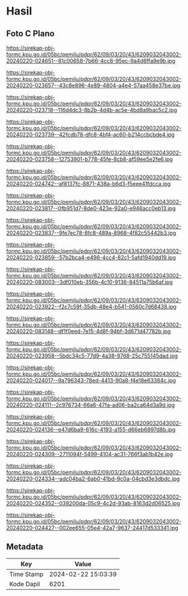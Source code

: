 # Hasil

## Foto C Plano

https://sirekap-obj-formc.kpu.go.id/05bc/pemilu/pdpr/62/09/03/20/43/6209032043002-20240220-024651--81c00658-7b66-4cc8-95ec-9a4d6ffa9e9b.jpg

https://sirekap-obj-formc.kpu.go.id/05bc/pemilu/pdpr/62/09/03/20/43/6209032043002-20240220-023657--43c8e896-4e89-4804-a4e4-57aa458e37be.jpg

https://sirekap-obj-formc.kpu.go.id/05bc/pemilu/pdpr/62/09/03/20/43/6209032043002-20240220-023718--116d4dc3-8b2b-4d4b-ac5e-4bd8a9bac5c2.jpg

https://sirekap-obj-formc.kpu.go.id/05bc/pemilu/pdpr/62/09/03/20/43/6209032043002-20240220-023739--42fcdb78-dfc8-4bf4-ac60-b214ccbcbde4.jpg

https://sirekap-obj-formc.kpu.go.id/05bc/pemilu/pdpr/62/09/03/20/43/6209032043002-20240220-023758--12753901-b778-45fe-8cb8-af59ee5e2fe6.jpg

https://sirekap-obj-formc.kpu.go.id/05bc/pemilu/pdpr/62/09/03/20/43/6209032043002-20240220-024742--af8137fc-8871-438a-b6d3-f5eee41fdcca.jpg

https://sirekap-obj-formc.kpu.go.id/05bc/pemilu/pdpr/62/09/03/20/43/6209032043002-20240220-023817--0fb951d7-8de0-423e-92a0-e946acc0eb13.jpg

https://sirekap-obj-formc.kpu.go.id/05bc/pemilu/pdpr/62/09/03/20/43/6209032043002-20240220-023837--9fe7ec78-8fc8-489a-8968-4f82c55442b3.jpg

https://sirekap-obj-formc.kpu.go.id/05bc/pemilu/pdpr/62/09/03/20/43/6209032043002-20240220-023859--57b2bca4-e498-4cc4-82c1-5afd1940dd19.jpg

https://sirekap-obj-formc.kpu.go.id/05bc/pemilu/pdpr/62/09/03/20/43/6209032043002-20240220-083003--3df010eb-356b-4c10-9136-84511a75b6af.jpg

https://sirekap-obj-formc.kpu.go.id/05bc/pemilu/pdpr/62/09/03/20/43/6209032043002-20240220-023922--f2c7c59f-35db-48e4-b541-0560c7d68438.jpg

https://sirekap-obj-formc.kpu.go.id/05bc/pemilu/pdpr/62/09/03/20/43/6209032043002-20240220-083148--df1f0eed-7e15-4d8f-94bf-3d671d47782b.jpg

https://sirekap-obj-formc.kpu.go.id/05bc/pemilu/pdpr/62/09/03/20/43/6209032043002-20240220-023958--5bdc34c5-77d9-4a38-9768-25c755145dad.jpg

https://sirekap-obj-formc.kpu.go.id/05bc/pemilu/pdpr/62/09/03/20/43/6209032043002-20240220-024017--9a796343-78ed-4413-90a8-f4e18e63384c.jpg

https://sirekap-obj-formc.kpu.go.id/05bc/pemilu/pdpr/62/09/03/20/43/6209032043002-20240220-024111--2c976734-66a6-47fa-ad06-ba2ca64d3a9d.jpg

https://sirekap-obj-formc.kpu.go.id/05bc/pemilu/pdpr/62/09/03/20/43/6209032043002-20240220-024136--e47d6ba9-616c-4193-a155-d66eb6897d8b.jpg

https://sirekap-obj-formc.kpu.go.id/05bc/pemilu/pdpr/62/09/03/20/43/6209032043002-20240220-024309--2711094f-5499-4104-ac31-766f3ab1b42e.jpg

https://sirekap-obj-formc.kpu.go.id/05bc/pemilu/pdpr/62/09/03/20/43/6209032043002-20240220-024334--adc04ba2-6ab0-41bd-9c0a-04cbd3e3dbdc.jpg

https://sirekap-obj-formc.kpu.go.id/05bc/pemilu/pdpr/62/09/03/20/43/6209032043002-20240220-024352--038200da-05c9-4c2d-93ab-8163d2d06525.jpg

https://sirekap-obj-formc.kpu.go.id/05bc/pemilu/pdpr/62/09/03/20/43/6209032043002-20240220-024427--002ee655-05e4-42a7-9637-24417d533341.jpg


## Metadata

| Key        | Value               |
| ---------- | ------------------- |
| Time Stamp | 2024-02-22 15:03:39 |
| Kode Dapil | 6201                |




